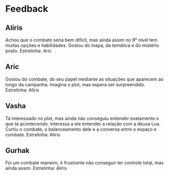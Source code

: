 
# Feedback
## Alíris
Achou que o combate seria bem difícil, mas ainda assim no 9° nível tem muitas opções e habilidades. Gostou do mapa, da temática e do mistério posto. 
Estrelinha: Aric

## Aric
Gostou do combate, do seu papel mediante as situações que aparecem ao longo da campanha. Imagina o plot, mas espera ser surpreendido. 
Estrelinha: Alíris

## Vasha
Tá interessado no plot, mas ainda não conseguiu entender exatamente o que tá acontecendo. Interessa a ele entender a relação com a deusa Lua. Curtiu o combate, o balanceamento dele e a conversa entre o espaço e combate.
Estrelinha: Alíris

## Gurhak
Foi um combate maneiro, é frustrante não conseguir ter controle total, mas ainda assim. 
Estrelinha: Alíris